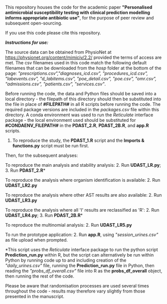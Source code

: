 This repository houses the code for the academic paper **"Personalised antimicrobial susceptibility testing with clinical prediction modelling informs appropriate antibiotic use"**, for the purpose of peer review and subsequent open-sourcing.

If you use this code please cite this repository.

***Instructions for use:***

The source data can be obtained from PhysioNet at https://physionet.org/content/mimiciv/2.2/ provided the terms of access are met. The csv filenames used in this code match the following default filenames that can be downloaded from the *hosp* folder at the bottom of the page: *"prescriptions.csv","diagnoses_icd.csv", "procedures_icd.csv", "labevents.csv", "d_labitems.csv", "poe_detail.csv", "poe.csv", "omr.csv", "admissions.csv", "patients.csv", "services.csv"*.

Before running the code, the data and Python files should be saved into a local directory - the filepath of this directory should then be substituted into the file in place of **#FILEPATH#** in all R scripts before running the code. The required package versions are included in the *packages.csv* file within this directory. A conda environment was used to run the *Reticulate* interface package - the local environment used should be substituted for **#CONDAENV_FILEPATH#** in the **PDAST_2.R**, **PDAST_2B.R**, and **app.R** scripts.

1. To reproduce the study, the **PDAST_1.R** script and the **Imports & functions.py** script must be run first.

Then, for the subsequent analyses:

To reproduce the main analysis and stability analysis: 
2. Run **UDAST_LR.py**; 
3. Run **PDAST_2.R***

To reproduce the analysis where organism identification is available: 
2. Run **UDAST_LR2.py**

To reproduce the analysis where other AST results are also available: 
2. Run **UDAST_LR3.py**

To reproduce the analysis where all 'I' results are reclassified as 'R': 
2. Run **UDAST_LR4.py**; 
3. Run **PDAST_2B.R***

To reproduce the multinomial analysis: 
2. Run **UDAST_LR5.py**

To run the prototype application: 
2. Run **app.R**, using *"session_urines.csv"* as file upload when prompted.

*This script uses the *Reticulate* interface package to run the python script **Prediction_run.py** within R, but the script can alternatively be run within Python by running code up to and including creation of the *"daily_urines.csv"* file, running the **Prediction_run.py** file in Python, then reading the *"probs_df_overall.csv"* file into R as the **probs_df_overall** object, then running the rest of the code.

Please be aware that randomisation processes are used several times throughout the code - results may therefore vary slightly from those presented in the manuscript.



